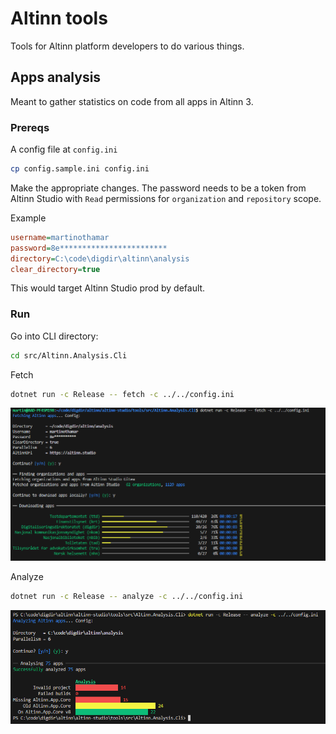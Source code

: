 # Altinn tools

Tools for Altinn platform developers to do various things.

## Apps analysis

Meant to gather statistics on code from all apps in Altinn 3.

### Prereqs

A config file at `config.ini`
```sh
cp config.sample.ini config.ini
```
Make the appropriate changes.
The password needs to be a token from Altinn Studio with `Read` permissions for `organization` and `repository` scope.

Example
```ini
username=martinothamar
password=8e************************
directory=C:\code\digdir\altinn\analysis
clear_directory=true
```

This would target Altinn Studio prod by default.

### Run

Go into CLI directory:
```sh
cd src/Altinn.Analysis.Cli
```

Fetch
```sh
dotnet run -c Release -- fetch -c ../../config.ini
```

 ![Downloading apps](img/download-progress.png)

Analyze
```sh
dotnet run -c Release -- analyze -c ../../config.ini
```

 ![Analyzing apps](img/analysis.png)
